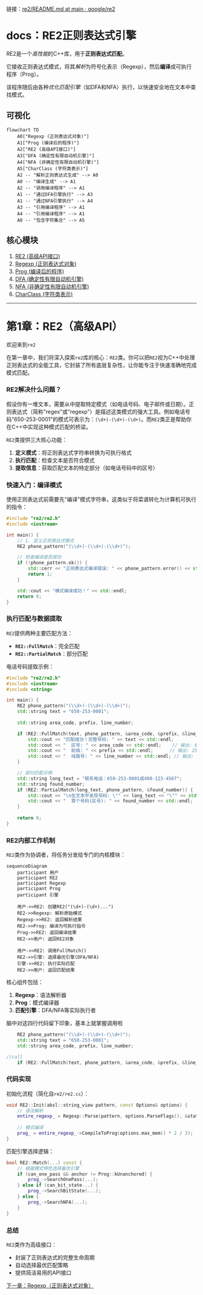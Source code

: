 链接：[re2/README.md at main · google/re2](https://github.com/google/re2/blob/main/README.md)

# docs：RE2正则表达式引擎

RE2是一个*高性能*的C++库，用于**正则表达式匹配**。

它接收正则表达式模式，将其*解析*为符号化表示（Regexp），然后**编译**成可执行程序（Prog）。

该程序随后由各种*优化匹配引擎*（如DFA和NFA）执行，以快速安全地在文本中查找模式。

## 可视化

```mermaid
flowchart TD
    A0["Regexp (正则表达式对象)"]
    A1["Prog (编译后的程序)"]
    A2["RE2 (高级API接口)"]
    A3["DFA (确定性有限自动机引擎)"]
    A4["NFA (非确定性有限自动机引擎)"]
    A5["CharClass (字符类表示)"]
    A2 -- "解析正则表达式生成" --> A0
    A0 -- "编译生成" --> A1
    A2 -- "调用编译程序" --> A1
    A1 -- "通过DFA引擎执行" --> A3
    A1 -- "通过NFA引擎执行" --> A4
    A3 -- "引用编译程序" --> A1
    A4 -- "引用编译程序" --> A1
    A0 -- "包含字符集合" --> A5
```

## 核心模块

1. [RE2 (高级API接口)](01_re2__high_level_api__.md)
2. [Regexp (正则表达式对象)](02_regexp__regular_expression_object__.md)
3. [Prog (编译后的程序)](03_prog__compiled_program__.md)
4. [DFA (确定性有限自动机引擎)](04_dfa__deterministic_finite_automaton_engine__.md)
5. [NFA (非确定性有限自动机引擎)](05_nfa__nondeterministic_finite_automaton_engine__.md)
6. [CharClass (字符类表示)](06_charclass__character_class_representation__.md)

---

# 第1章：RE2（高级API）

欢迎来到`re2`

在第一章中，我们将深入探索`re2`库的核心：`RE2`类。你可以把`RE2`视为C++中处理正则表达式的全能工具，它封装了所有底层复杂性，让你能专注于快速准确地完成模式匹配。

### RE2解决什么问题？

假设你有一堆文本，需要从中提取特定模式（如电话号码、电子邮件或日期）。正则表达式（简称"regex"或"regexp"）是描述这类模式的强大工具。例如电话号码"650-253-0001"的模式可表示为：`(\d+)-(\d+)-(\d+)`。而`RE2`类正是帮助你在C++中实现这种模式匹配的桥梁。

`RE2`类提供三大核心功能：
1. **定义模式**：将正则表达式字符串转换为可执行格式
2. **执行匹配**：检查文本是否符合模式
3. **提取信息**：获取匹配文本的特定部分（如电话号码中的区号）

### 快速入门：编译模式

使用正则表达式前需要先"编译"模式字符串，这类似于将菜谱转化为计算机可执行的指令：

```cpp
#include "re2/re2.h"
#include <iostream>

int main() {
    // 1. 定义正则表达式模式
    RE2 phone_pattern("(\\d+)-(\\d+)-(\\d+)");

    // 检查编译是否成功
    if (!phone_pattern.ok()) {
        std::cerr << "正则表达式编译错误: " << phone_pattern.error() << std::endl;
        return 1;
    }

    std::cout << "模式编译成功！" << std::endl;
    return 0;
}
```

### 执行匹配与数据提取

`RE2`提供两种主要匹配方法：
- **`RE2::FullMatch`**：完全匹配
- **`RE2::PartialMatch`**：部分匹配

电话号码提取示例：
```cpp
#include "re2/re2.h"
#include <iostream>
#include <string>

int main() {
    RE2 phone_pattern("(\\d+)-(\\d+)-(\\d+)");
    std::string text = "650-253-0001";
    
    std::string area_code, prefix, line_number;

    if (RE2::FullMatch(text, phone_pattern, &area_code, &prefix, &line_number)) {
        std::cout << "匹配成功！完整号码: " << text << std::endl;
        std::cout << "  区号: " << area_code << std::endl;    // 输出: 650
        std::cout << "  前缀: " << prefix << std::endl;      // 输出: 253
        std::cout << "  线路号: " << line_number << std::endl; // 输出: 0001
    }

    // 部分匹配示例
    std::string long_text = "联系电话：650-253-0001或408-123-4567";
    std::string found_number;
    if (RE2::PartialMatch(long_text, phone_pattern, &found_number)) {
        std::cout << "\n在文本中发现号码: \"" << long_text << "\"" << std::endl;
        std::cout << "  首个号码(区号): " << found_number << std::endl; 
    }
    
    return 0;
}
```

### RE2内部工作机制

`RE2`类作为协调者，将任务分发给专门的内核模块：

```mermaid
sequenceDiagram
    participant 用户
    participant RE2
    participant Regexp
    participant Prog
    participant 引擎

    用户->>RE2: 创建RE2("(\d+)-(\d+)...")
    RE2->>Regexp: 解析原始模式
    Regexp->>RE2: 返回解析结果
    RE2->>Prog: 编译为可执行指令
    Prog->>RE2: 返回编译结果
    RE2->>用户: 返回RE2对象

    用户->>RE2: 调用FullMatch()
    RE2->>引擎: 选择最优引擎(DFA/NFA)
    引擎->>RE2: 执行实际匹配
    RE2->>用户: 返回匹配结果
```

核心组件包括：
1. **Regexp**：语法解析器
2. **Prog**：模式编译器
3. **匹配引擎**：DFA/NFA等实际执行者

脑中对这四行代码留下印象，基本上就掌握调用啦

```cpp
	RE2 phone_pattern("(\\d+)-(\\d+)-(\\d+)");
    std::string text = "650-253-0001";
    std::string area_code, prefix, line_number;

//call
    if (RE2::FullMatch(text, phone_pattern, &area_code, &prefix, &line_number))
```



### 代码实现

初始化流程（简化自`re2/re2.cc`）：
```cpp
void RE2::Init(absl::string_view pattern, const Options& options) {
    // 语法解析
    entire_regexp_ = Regexp::Parse(pattern, options.ParseFlags(), &status);
    
    // 模式编译
    prog_ = entire_regexp_->CompileToProg(options.max_mem() * 2 / 3);
}
```

匹配引擎选择逻辑：
```cpp
bool RE2::Match(...) const {
    // 根据模式特性选择最优引擎
    if (can_one_pass && anchor != Prog::kUnanchored) {
        prog_->SearchOnePass(...);
    } else if (can_bit_state...) {
        prog_->SearchBitState(...);
    } else {
        prog_->SearchNFA(...);
    }
}
```

### 总结

`RE2`类作为高级接口：
- 封装了正则表达式的完整生命周期
- 自动选择最优匹配策略
- 提供简洁易用的API接口

[下一章：Regexp（正则表达式对象）](02_regexp__regular_expression_object__.md)

